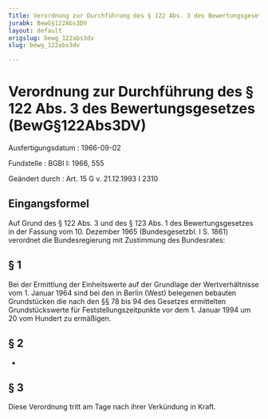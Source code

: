 ```yaml
---
Title: Verordnung zur Durchführung des § 122 Abs. 3 des Bewertungsgesetzes
jurabk: BewG§122Abs3DV
layout: default
origslug: bewg_122abs3dv
slug: bewg_122abs3dv

---
```


# Verordnung zur Durchführung des § 122 Abs. 3 des Bewertungsgesetzes (BewG§122Abs3DV)

Ausfertigungsdatum
:   1966-09-02

Fundstelle
:   BGBl I: 1966, 555

Geändert durch
:   Art. 15 G v. 21.12.1993 I 2310

## Eingangsformel

Auf Grund des § 122 Abs. 3 und des § 123 Abs. 1 des Bewertungsgesetzes
in der Fassung vom 10. Dezember 1965 (Bundesgesetzbl. I S. 1861)
verordnet die Bundesregierung mit Zustimmung des Bundesrates:

## § 1

Bei der Ermittlung der Einheitswerte auf der Grundlage der
Wertverhältnisse vom 1. Januar 1964 sind bei den in Berlin (West)
belegenen bebauten Grundstücken die nach den §§ 78 bis 94 des Gesetzes
ermittelten Grundstückswerte für Feststellungszeitpunkte vor dem 1.
Januar 1994 um 20 vom Hundert zu ermäßigen.

## § 2

-

## § 3

Diese Verordnung tritt am Tage nach ihrer Verkündung in Kraft.


